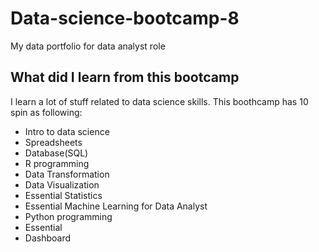 # Data-science-bootcamp-8
My data portfolio for data analyst role
## What did I learn from this bootcamp
I learn a lot of stuff related to data science skills. This boothcamp has 10 spin as following:
- Intro to data science
- Spreadsheets
- Database(SQL)
- R programming
- Data Transformation
- Data Visualization
- Essential Statistics
- Essential Machine Learning for Data Analyst
- Python programming
- Essential 
- Dashboard
